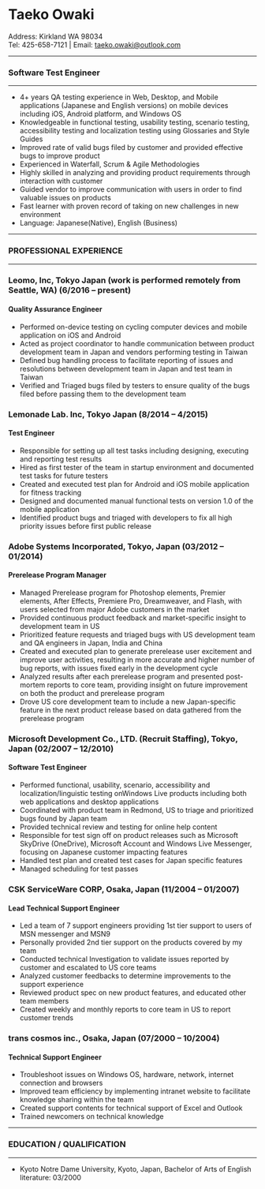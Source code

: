 # Taeko Owaki  
Address: Kirkland WA 98034  
Tel: 425-658-7121 | Email: [taeko.owaki@outlook.com]()  

---------------
### Software Test Engineer
---------------
   - 4+ years QA testing experience in Web, Desktop, and Mobile applications (Japanese and English versions) on mobile devices including iOS, Android platform, and Windows OS
   - Knowledgeable in functional testing, usability testing, scenario testing, accessibility testing and localization testing using Glossaries and Style Guides
   - Improved rate of valid bugs filed by customer and provided effective bugs to improve product
   - Experienced in Waterfall, Scrum & Agile Methodologies
   - Highly skilled in analyzing and providing product requirements through interaction with customer
   - Guided vendor to improve communication with users in order to find valuable issues on products
   - Fast learner with proven record of taking on new challenges in new environment
   - Language: Japanese(Native), English (Business)
 
---
### PROFESSIONAL EXPERIENCE
---
### Leomo, Inc, Tokyo Japan (work is performed remotely from Seattle, WA) (6/2016 – present)  
#### Quality Assurance Engineer  
  - Performed on-device testing on cycling computer devices and mobile application on iOS and Android
  - Acted as project coordinator to handle communication between product development team in Japan and vendors performing testing in Taiwan
  - Defined bug handling process to facilitate reporting of issues and resolutions between development team in Japan and test team in Taiwan
  - Verified and Triaged bugs filed by testers to ensure quality of the bugs filed before passing them to the development team

### Lemonade Lab. Inc, Tokyo Japan (8/2014 – 4/2015)
#### Test Engineer
  - Responsible for setting up all test tasks including designing, executing and reporting test results
  - Hired as first tester of the team in startup environment and documented test tasks for future testers
  - Created and executed test plan for Android and iOS mobile application for fitness tracking
  - Designed and documented manual functional tests on version 1.0 of the mobile application
  - Identified product bugs and triaged with developers to fix all high priority issues before first public release
 
### Adobe Systems Incorporated, Tokyo, Japan (03/2012 – 01/2014)
#### Prerelease Program Manager
   - Managed Prerelease program for Photoshop elements, Premier elements, After Effects, Premiere Pro, Dreamweaver, and Flash, with users selected from major Adobe customers in the market
   - Provided continuous product feedback and market-specific insight to development team in US
   - Prioritized feature requests and triaged bugs with US development team and QA engineers in Japan, India and China
   - Created and executed plan to generate prerelease user excitement and improve user activities, resulting in more accurate and higher number of bug reports, with issues fixed early in the development cycle
   - Analyzed results after each prerelease program and presented post-mortem reports to core team, providing insight on future improvement on both the product and prerelease program
   - Drove US core development team to include a new Japan-specific feature in the next product release based on data gathered from the prerelease program
  
### Microsoft Development Co., LTD. (Recruit Staffing), Tokyo, Japan (02/2007 – 12/2010)
#### Software Test Engineer

   - Performed functional, usability, scenario, accessibility and localization/linguistic testing onWindows Live products including both web applications and desktop applications
   - Coordinated with product team in Redmond, US to triage and prioritized bugs found by Japan team
   - Provided technical review and testing for online help content
   - Responsible for test sign off on product releases such as Microsoft SkyDrive (OneDrive), Microsoft Account and Windows Live Messenger, focusing on Japanese customer impacting features
   - Handled test plan and created test cases for Japan specific features
   - Managed scheduling for test passes

### CSK ServiceWare CORP, Osaka, Japan (11/2004 – 01/2007)
#### Lead Technical Support Engineer
   - Led a team of 7 support engineers providing 1st tier support to users of MSN messenger and MSN9
   - Personally provided 2nd tier support on the products covered by my team
   - Conducted technical Investigation to validate issues reported by customer and escalated to US core teams
   - Analyzed customer feedbacks to determine improvements to the support experience
   - Reviewed product spec on new product features, and educated other team members
   - Created weekly and monthly reports to core team in US to report customer trends

### trans cosmos inc., Osaka, Japan (07/2000 – 10/2004)
#### Technical Support Engineer
   - Troubleshoot issues on Windows OS, hardware, network, internet connection and browsers
   - Improved team efficiency by implementing intranet website to facilitate knowledge sharing within the team
   - Created support contents for technical support of Excel and Outlook
   - Trained newcomers on technical knowledge

----
### EDUCATION / QUALIFICATION
----
   - Kyoto Notre Dame University, Kyoto, Japan, Bachelor of Arts of English literature: 03/2000
















